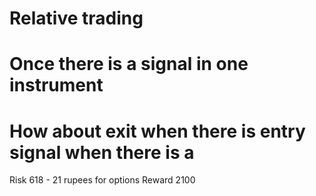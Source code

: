 # Relative trading
# Once there is a signal in one instrument
# How about exit when there is entry signal when there is a 


Risk 618 - 21 rupees for options
Reward 2100
